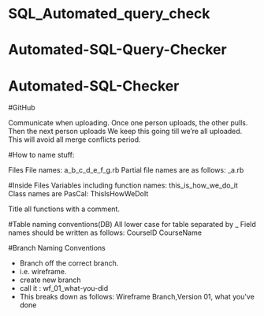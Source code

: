 # SQL_Automated_query_check
# Automated-SQL-Query-Checker
# Automated-SQL-Checker

#GitHub

Communicate when uploading.
Once one person uploads, the other pulls. 
Then the next person uploads
We keep this going till we’re all uploaded.
This will avoid all merge conflicts period.


#How to name stuff:

Files
File names: a_b_c_d_e_f_g.rb
Partial file names are as follows: _a.rb

#Inside Files
Variables including function names: this_is_how_we_do_it
Class names are PasCal: ThisIsHowWeDoIt

Title all functions with a comment.

#Table naming conventions(DB)
All lower case for table separated by _
Field names should be written as follows:
CourseID
CourseName

#Branch Naming Conventions

- Branch off the correct branch.
- i.e. wireframe.
- create new branch
- call it : wf_01_what-you-did
- This breaks down as follows: Wireframe Branch,Version 01, what you've done

